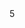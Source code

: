 <!doctype html>
<html lang="ko">
    <head><head>5
    <body>
        <style>
        li {
            list-style:none;
        }
        .blockTag{
            background-color: yellowgreen;
        }
        .blockTag > div{
            background:tomato;
            border:1px solid black;
        }

        .inlineTag span{
            background-color: skyblue;
            border: 1px solid black;
        }
        </style>
        <div class="blockTag">
            <div>block 1</div> <!--세로로 떨어진다.-->
            <div>block 2</div>
            <div>block 3</div>
        </div>

        <div class="inlineTag">
            <span>inline 1</span> <!--가로로 떨어진다.-->
            <span>inline 2</span>
            <span>inline 3</span>
        </div>
    </body>
</html>
